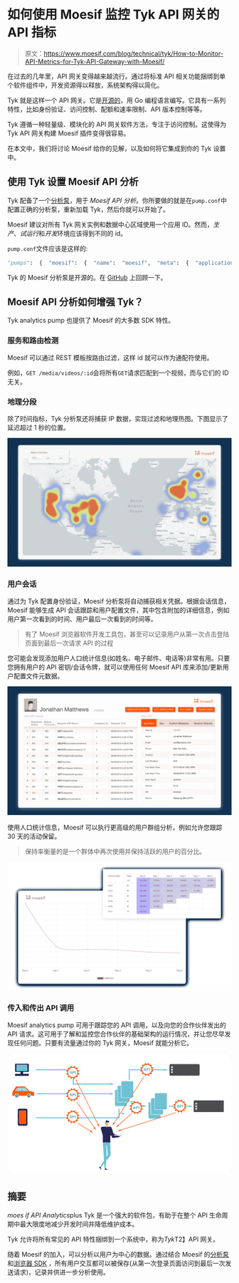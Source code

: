 # 如何使用 Moesif 监控 Tyk API 网关的 API 指标

> 原文：<https://www.moesif.com/blog/technical/tyk/How-to-Monitor-API-Metrics-for-Tyk-API-Gateway-with-Moesif/>

在过去的几年里，API 网关变得越来越流行。通过将标准 API 相关功能捆绑到单个软件组件中，开发资源得以释放，系统架构得以简化。

Tyk 就是这样一个 API 网关。它是[开源的](https://github.com/TykTechnologies/tyk)，用 Go 编程语言编写。它具有一系列特性，比如身份验证、访问控制、配额和速率限制、API 版本控制等等。

Tyk 遵循一种轻量级、模块化的 API 网关软件方法，专注于访问控制。这使得为 Tyk API 网关构建 Moesif 插件变得很容易。

在本文中，我们将讨论 Moesif 给你的见解，以及如何将它集成到你的 Tyk 设置中。

## 使用 Tyk 设置 Moesif API 分析

Tyk 配备了一个[分析泵](https://tyk.io/docs/getting-started/tyk-components/pump/)，用于 *Moesif API 分析*。你所要做的就是在`pump.conf`中配置正确的分析泵，重新加载 Tyk，然后你就可以开始了。

Moesif 建议对所有 Tyk 网关实例和数据中心区域使用一个应用 ID。然而，*生产*、*试运行*和*开发*环境应该得到不同的 id。

`pump.conf`文件应该是这样的:

```py
"pumps":  {  "moesif":  {  "name":  "moesif",  "meta":  {  "application_id":  "Your Moesif Application Id"  }  },  } 
```

Tyk 的 Moesif 分析泵是开源的。在 [GitHub](https://github.com/TykTechnologies/tyk-pump/blob/master/pumps/moesif.go) 上回顾一下。

## Moesif API 分析如何增强 Tyk？

Tyk analytics pump 也提供了 Moesif 的大多数 SDK 特性。

### 服务和路由检测

Moesif 可以通过 REST 模板按路由过滤，这样 id 就可以作为通配符使用。

例如，`GET /media/videos/:id`会将所有`GET`请求匹配到一个视频，而与它们的 ID 无关。

### 地理分段

除了时间指标，Tyk 分析泵还将捕获 IP 数据，实现过滤和地理热图。下图显示了延迟超过 1 秒的位置。

![Geo heatmap](img/09c9dc8d1439e9f9e59237ab3569db9a.png)

### 用户会话

通过为 Tyk 配置身份验证，Moesif 分析泵将自动捕获相关凭据。根据会话信息，Moesif 能够生成 API 会话跟踪和用户配置文件，其中包含附加的详细信息，例如用户第一次看到的时间、用户最后一次看到的时间等。

> 有了 Moesif 浏览器软件开发工具包，甚至可以记录用户从第一次点击登陆页面到最后一次请求 API 的过程

您可能会发现添加用户人口统计信息(如姓名、电子邮件、电话等)非常有用。只要您拥有用户的 API 密钥/会话令牌，就可以使用任何 Moesif API 库来添加/更新用户配置文件元数据。

![User Dashboard](img/c145f43ec6192e420990fcffad4cae9a.png)

使用人口统计信息，Moesif 可以执行更高级的用户群组分析，例如允许您跟踪 30 天的活动保留。

> 保持率衡量的是一个群体中再次使用并保持活跃的用户的百分比。

![Cohort Analysis](img/dd9a656274d3461c78ec70a18cbf994c.png)

### 传入和传出 API 调用

Moesif analytics pump 可用于跟踪您的 API 调用，以及向您的合作伙伴发出的 API 请求。这可用于了解和监控您合作伙伴的基础架构的运行情况，并让您尽早发现任何问题。只要有流量通过你的 Tyk 网关，Moesif 就能分析它。

![API Calls](img/7f0a7c2f06b22a4065b91df7bcdc52c9.png)

## 摘要

*moes if API Analytics*plus Tyk 是一个强大的软件包，有助于在整个 API 生命周期中最大限度地减少开发时间并降低维护成本。

Tyk 允许将所有常见的 API 特性捆绑到一个系统中，称为*Tyk*T2】API 网关。

随着 Moesif 的加入，可以分析以用户为中心的数据。通过结合 Moesif 的[分析泵](https://www.moesif.com/implementation/log-http-calls-from-tyk-api-gateway?useCase=incoming)和[浏览器 SDK](https://www.moesif.com/implementation?useCase=outgoing) ，所有用户交互都可以被保存(从第一次登录页面访问到最后一次发送请求)，记录并供进一步分析使用。
